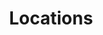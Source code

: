 ---
title: Locations
permalink: "/locations"
description: 
image: "/uploads/OG_featuredimage-live.jpg"
layout: pages/locations
---